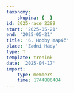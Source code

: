 ```yaml
---
taxonomy:
    skupina: {  }
id: 2025-race_2289
start: '2025-05-21'
end: '2025-05-21'
title: '6. Hobby mapáč'
place: 'Zadní Hády'
type: T
template: trenink
date: '2025-04-17'
import:
    type: members
    time: 1744886404
---
```


